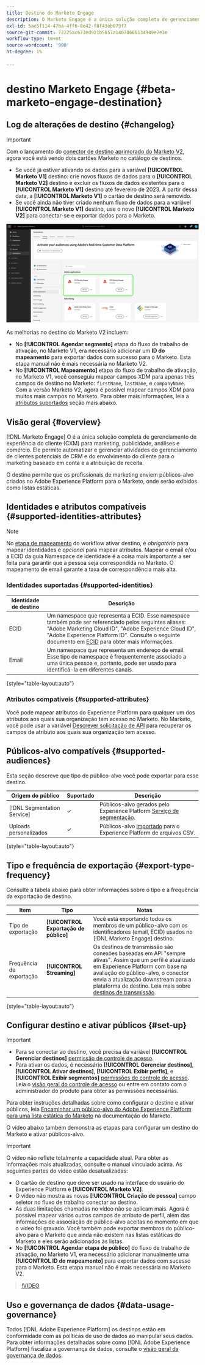 ```yaml
---
title: Destino do Marketo Engage
description: O Marketo Engage é a única solução completa de gerenciamento de experiência do cliente (CXM) para marketing, publicidade, análises e comércio. Ele permite automatizar e gerenciar atividades do gerenciamento de clientes potenciais de CRM e do envolvimento do cliente para o marketing baseado em conta e a atribuição de receita.
exl-id: 5ae5f114-47ba-4ff6-8e42-f8f43eb079f7
source-git-commit: 72225ac673ed921b5857a14070660134949e7e3e
workflow-type: tm+mt
source-wordcount: '900'
ht-degree: 1%

---
```


# destino Marketo Engage {#beta-marketo-engage-destination}

## Log de alterações de destino {#changelog}

>[!IMPORTANT]
>
>Com o lançamento do [conector de destino aprimorado do Marketo V2](/help/release-notes/2022/july-2022.md#destinations), agora você está vendo dois cartões Marketo no catálogo de destinos.
>* Se você já estiver ativando os dados para a variável **[!UICONTROL Marketo V1]** destino: crie novos fluxos de dados para o **[!UICONTROL Marketo V2]** destino e excluir os fluxos de dados existentes para o **[!UICONTROL Marketo V1]** destino até fevereiro de 2023. A partir dessa data, a **[!UICONTROL Marketo V1]** o cartão de destino será removido.
>* Se você ainda não tiver criado nenhum fluxo de dados para a variável **[!UICONTROL Marketo V1]** destino, use o novo **[!UICONTROL Marketo V2]** para conectar-se e exportar dados para o Marketo.

![Imagem dos dois cartões de destino do Marketo em uma visualização lado a lado.](../..//assets/catalog/adobe/marketo-side-by-side-view.png)

As melhorias no destino do Marketo V2 incluem:

* No **[!UICONTROL Agendar segmento]** etapa do fluxo de trabalho de ativação, no Marketo V1, era necessário adicionar um **ID do mapeamento** para exportar dados com sucesso para o Marketo. Esta etapa manual não é mais necessária no Marketo V2.
* No **[!UICONTROL Mapeamento]** etapa do fluxo de trabalho de ativação, no Marketo V1, você conseguiu mapear campos XDM para apenas três campos de destino no Marketo: `firstName`, `lastName`, e `companyName`. Com a versão Marketo V2, agora é possível mapear campos XDM para muitos mais campos no Marketo. Para obter mais informações, leia a [atributos suportados](#supported-attributes) seção mais abaixo.

## Visão geral {#overview}

[!DNL Marketo Engage] O é a única solução completa de gerenciamento de experiência do cliente (CXM) para marketing, publicidade, análises e comércio. Ele permite automatizar e gerenciar atividades do gerenciamento de clientes potenciais de CRM e do envolvimento do cliente para o marketing baseado em conta e a atribuição de receita.

O destino permite que os profissionais de marketing enviem públicos-alvo criados no Adobe Experience Platform para o Marketo, onde serão exibidos como listas estáticas.

## Identidades e atributos compatíveis {#supported-identities-attributes}

>[!NOTE]
>
>No [etapa de mapeamento](/help/destinations/ui/activate-segment-streaming-destinations.md#mapping) do workflow ativar destino, é *obrigatório* para mapear identidades e *opcional* para mapear atributos. Mapear o email e/ou a ECID da guia Namespace de identidade é a coisa mais importante a ser feita para garantir que a pessoa seja correspondida no Marketo. O mapeamento de email garante a taxa de correspondência mais alta.

### Identidades suportadas {#supported-identities}

| Identidade de destino | Descrição |
|---|---|
| ECID | Um namespace que representa a ECID. Esse namespace também pode ser referenciado pelos seguintes aliases: &quot;Adobe Marketing Cloud ID&quot;, &quot;Adobe Experience Cloud ID&quot;, &quot;Adobe Experience Platform ID&quot;. Consulte o seguinte documento em [ECID](/help/identity-service/ecid.md) para obter mais informações. |
| Email | Um namespace que representa um endereço de email. Esse tipo de namespace é frequentemente associado a uma única pessoa e, portanto, pode ser usado para identificá-la em diferentes canais. |

{style="table-layout:auto"}

### Atributos compatíveis {#supported-attributes}

Você pode mapear atributos do Experience Platform para qualquer um dos atributos aos quais sua organização tem acesso no Marketo. No Marketo, você pode usar a variável [Descrever solicitação de API](https://developers.marketo.com/rest-api/lead-database/leads/#describe) para recuperar os campos de atributo aos quais sua organização tem acesso.

## Públicos-alvo compatíveis {#supported-audiences}

Esta seção descreve que tipo de público-alvo você pode exportar para esse destino.

| Origem do público | Suportado | Descrição |
---------|----------|----------|
| [!DNL Segmentation Service] | ✓ | Públicos-alvo gerados pelo Experience Platform [Serviço de segmentação](../../../segmentation/home.md). |
| Uploads personalizados | ✓ | Públicos-alvo [importado](../../../segmentation/ui/overview.md#import-audience) para o Experience Platform de arquivos CSV. |

{style="table-layout:auto"}

## Tipo e frequência de exportação {#export-type-frequency}

Consulte a tabela abaixo para obter informações sobre o tipo e a frequência da exportação de destino.

| Item | Tipo | Notas |
---------|----------|---------|
| Tipo de exportação | **[!UICONTROL Exportação de público]** | Você está exportando todos os membros de um público-alvo com os identificadores (email, ECID) usados no [!DNL Marketo Engage] destino. |
| Frequência de exportação | **[!UICONTROL Streaming]** | Os destinos de transmissão são conexões baseadas em API &quot;sempre ativas&quot;. Assim que um perfil é atualizado em Experience Platform com base na avaliação do público-alvo, o conector envia a atualização downstream para a plataforma de destino. Leia mais sobre [destinos de transmissão](/help/destinations/destination-types.md#streaming-destinations). |

{style="table-layout:auto"}

## Configurar destino e ativar públicos {#set-up}

>[!IMPORTANT]
> 
>* Para se conectar ao destino, você precisa da variável **[!UICONTROL Gerenciar destinos]** [permissão de controle de acesso](/help/access-control/home.md#permissions).
>* Para ativar os dados, é necessário **[!UICONTROL Gerenciar destinos]**, **[!UICONTROL Ativar destinos]**, **[!UICONTROL Exibir perfis]**, e **[!UICONTROL Exibir segmentos]** [permissões de controle de acesso](/help/access-control/home.md#permissions). Leia o [visão geral do controle de acesso](/help/access-control/ui/overview.md) ou entre em contato com o administrador do produto para obter as permissões necessárias.

Para obter instruções detalhadas sobre como configurar o destino e ativar públicos, leia [Encaminhar um público-alvo do Adobe Experience Platform para uma lista estática do Marketo](https://experienceleague.adobe.com/docs/marketo/using/product-docs/core-marketo-concepts/smart-lists-and-static-lists/static-lists/push-an-adobe-experience-cloud-segment-to-a-marketo-static-list.html?lang=en) na documentação do Marketo.

O vídeo abaixo também demonstra as etapas para configurar um destino do Marketo e ativar públicos-alvo.

>[!IMPORTANT]
>
>O vídeo não reflete totalmente a capacidade atual. Para obter as informações mais atualizadas, consulte o manual vinculado acima. As seguintes partes do vídeo estão desatualizadas:
> 
>* O cartão de destino que deve ser usado na interface do usuário do Experience Platform é **[!UICONTROL Marketo V2]**.
>* O vídeo não mostra as novas **[!UICONTROL Criação de pessoa]** campo seletor no fluxo de trabalho conectar ao destino.
>* As duas limitações chamadas no vídeo não se aplicam mais. Agora é possível mapear vários outros campos de atributo de perfil, além das informações de associação de público-alvo aceitas no momento em que o vídeo foi gravado. Você também pode exportar membros do público-alvo para o Marketo que ainda não existem nas listas estáticas do Marketo e eles serão adicionados às listas.
>* No **[!UICONTROL Agendar etapa de público]** do fluxo de trabalho de ativação, no Marketo V1, era necessário adicionar manualmente uma **[!UICONTROL ID do mapeamento]** para exportar dados com sucesso para o Marketo. Esta etapa manual não é mais necessária no Marketo V2.

>[!VIDEO](https://video.tv.adobe.com/v/338248?quality=12)

<!--

## Connect to the destination {#connect}

To connect to this destination, follow the steps described in the [destination configuration tutorial](../../ui/connect-destination.md).

-->

## Uso e governança de dados {#data-usage-governance}

Todos [!DNL Adobe Experience Platform] os destinos estão em conformidade com as políticas de uso de dados ao manipular seus dados. Para obter informações detalhadas sobre como [!DNL Adobe Experience Platform] fiscaliza a governança de dados, consulte o [visão geral da governança de dados](https://experienceleague.adobe.com/docs/experience-platform/data-governance/home.html?lang=pt-BR).

<!--

## Activate audiences to this destination {#activate}

See [Activate audience data to streaming audience export destinations](../../ui/activate-segment-streaming-destinations.md) for instructions on activating audiences to this destination.

-->
